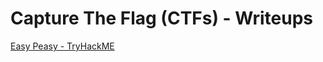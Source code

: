 # Capture The Flag (CTFs) - Writeups

[Easy Peasy - TryHackME](https://TheLant3rn.github.io/blob/main/docs/easy_peasy-tryhackme_ctf)
